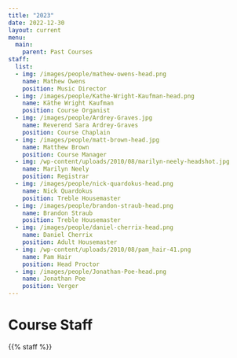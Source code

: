```yaml
---
title: "2023"
date: 2022-12-30
layout: current
menu:
  main:
    parent: Past Courses
staff:
  list:
  - img: /images/people/mathew-owens-head.png
    name: Mathew Owens
    position: Music Director
  - img: /images/people/Kathe-Wright-Kaufman-head.png
    name: Käthe Wright Kaufman
    position: Course Organist
  - img: /images/people/Ardrey-Graves.jpg
    name: Reverend Sara Ardrey-Graves
    position: Course Chaplain
  - img: /images/people/matt-brown-head.jpg
    name: Matthew Brown
    position: Course Manager
  - img: /wp-content/uploads/2010/08/marilyn-neely-headshot.jpg
    name: Marilyn Neely
    position: Registrar
  - img: /images/people/nick-quardokus-head.png
    name: Nick Quardokus
    position: Treble Housemaster
  - img: /images/people/brandon-straub-head.png
    name: Brandon Straub
    position: Treble Housemaster
  - img: /images/people/daniel-cherrix-head.png
    name: Daniel Cherrix
    position: Adult Housemaster
  - img: /wp-content/uploads/2010/08/pam_hair-41.png
    name: Pam Hair
    position: Head Proctor
  - img: /images/people/Jonathan-Poe-head.png
    name: Jonathan Poe
    position: Verger
---
```


# Course Staff

{{% staff %}}
